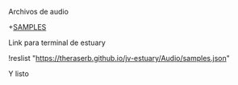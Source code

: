 Archivos de audio

+[SAMPLES](samples.json)

Link para terminal de estuary

!reslist "https://theraserb.github.io/jv-estuary/Audio/samples.json"

Y listo


